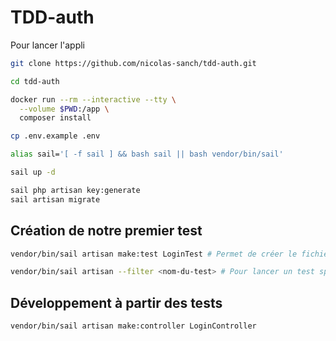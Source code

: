 # TDD-auth

Pour lancer l'appli

```bash
git clone https://github.com/nicolas-sanch/tdd-auth.git

cd tdd-auth

docker run --rm --interactive --tty \
  --volume $PWD:/app \
  composer install

cp .env.example .env

alias sail='[ -f sail ] && bash sail || bash vendor/bin/sail'

sail up -d

sail php artisan key:generate
sail artisan migrate
```

## Création de notre premier test
```bash
vendor/bin/sail artisan make:test LoginTest # Permet de créer le fichier de test /tests/Feature/LoginTest.php

vendor/bin/sail artisan --filter <nom-du-test> # Pour lancer un test spécifique
```

## Développement à partir des tests
```bash
vendor/bin/sail artisan make:controller LoginController
```